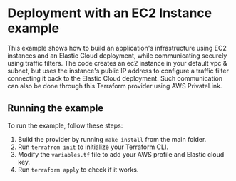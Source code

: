 # Deployment with an EC2 Instance example

This example shows how to build an application's infrastructure using EC2 instances and an Elastic Cloud deployment, while communicating securely using traffic filters.
The code creates an ec2 instance in your default vpc & subnet, but uses the instance's public IP address to configure a traffic filter connecting it back to the Elastic Cloud deployment.
Such communication can also be done through this Terraform provider using AWS PrivateLink.

## Running the example
To run the example, follow these steps:
1. Build the provider by running `make install` from the main folder.
2. Run `terrafrom init` to initialize your Terraform CLI.
3. Modify the `variables.tf` file to add your AWS profile and Elastic cloud key.
4. Run `terraform apply` to check if it works.
